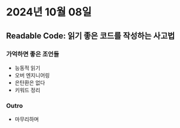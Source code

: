 # 2024년 10월 08일

## Readable Code: 읽기 좋은 코드를 작성하는 사고법

### 가억하면 좋은 조언들

- 능동적 읽기
- 오버 엔지니어링
- 은탄환은 없다
- 키워드 정리

### Outro

- 마무리하며
